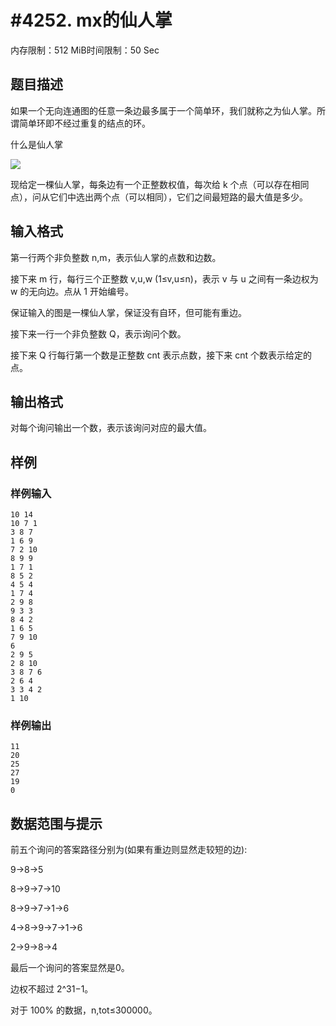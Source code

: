 # #4252. mx的仙人掌

内存限制：512 MiB时间限制：50 Sec

## 题目描述

如果一个无向连通图的任意一条边最多属于一个简单环，我们就称之为仙人掌。所谓简单环即不经过重复的结点的环。

什么是仙人掌

![](https://www.lydsy.com/JudgeOnline/upload/201508/22.PNG)

现给定一棵仙人掌，每条边有一个正整数权值，每次给 k 个点（可以存在相同点），问从它们中选出两个点（可以相同），它们之间最短路的最大值是多少。

## 输入格式

第一行两个非负整数 n,m，表示仙人掌的点数和边数。

接下来 m 行，每行三个正整数 v,u,w (1&le;v,u&le;n)，表示 v 与 u 之间有一条边权为 w 的无向边。点从 1 开始编号。

保证输入的图是一棵仙人掌，保证没有自环，但可能有重边。

接下来一行一个非负整数 Q，表示询问个数。

接下来 Q 行每行第一个数是正整数 cnt 表示点数，接下来 cnt 个数表示给定的点。

## 输出格式

对每个询问输出一个数，表示该询问对应的最大值。

## 样例

### 样例输入

    
    10 14
    10 7 1
    3 8 7
    1 6 9
    7 2 10
    8 9 9
    1 7 1
    8 5 2
    4 5 4
    1 7 4
    2 9 8
    9 3 3
    8 4 2
    1 6 5
    7 9 10
    6
    2 9 5
    2 8 10
    3 8 7 6
    2 6 4
    3 3 4 2
    1 10
    

### 样例输出

    
    11
    20
    25
    27
    19
    0
    

## 数据范围与提示

前五个询问的答案路径分别为(如果有重边则显然走较短的边):

9&rarr;8&rarr;5

8&rarr;9&rarr;7&rarr;10

8&rarr;9&rarr;7&rarr;1&rarr;6

4&rarr;8&rarr;9&rarr;7&rarr;1&rarr;6

2&rarr;9&rarr;8&rarr;4

最后一个询问的答案显然是0。

边权不超过 2^31&minus;1。

对于 100% 的数据，n,tot&le;300000。
